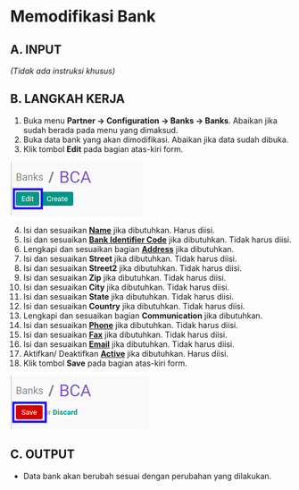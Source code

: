 # Memodifikasi Bank

## A. INPUT

*(Tidak ada instruksi khusus)*

## B. LANGKAH KERJA

1. Buka menu **Partner -> Configuration -> Banks -> Banks**. Abaikan jika sudah berada pada menu yang dimaksud.
2. Buka data bank yang akan dimodifikasi. Abaikan jika data sudah dibuka.
3. Klik tombol **Edit** pada bagian atas-kiri form.

![](../../../img/bank/tombol-edit.png)

4. Isi dan sesuaikan **[Name](./penjelasan.md#field-name)** jika dibutuhkan. Harus diisi.
5. Isi dan sesuaikan **[Bank Identifier Code](./penjelasan.md#field-bic)** jika dibutuhkan. Tidak harus diisi.
6. Lengkapi dan sesuaikan bagian **[Address](./penjelasan.md#field-address)** jika dibutuhkan.
7. Isi dan sesuaikan **Street** jika dibutuhkan. Tidak harus diisi.
8. Isi dan sesuaikan **Street2** jika dibutuhkan. Tidak harus diisi.
9. Isi dan sesuaikan **Zip** jika dibutuhkan. Tidak harus diisi.
10. Isi dan sesuaikan **City** jika dibutuhkan. Tidak harus diisi.
11. Isi dan sesuaikan **State** jika dibutuhkan. Tidak harus diisi.
12. Isi dan sesuaikan **Country** jika dibutuhkan. Tidak harus diisi.
13. Lengkapi dan sesuaikan bagian **Communication** jika dibutuhkan.
14. Isi dan sesuaikan **[Phone](./penjelasan.md#field-phone)** jika dibutuhkan. Tidak harus diisi.
15. Isi dan sesuaikan **[Fax](./penjelasan.md#field-fax)** jika dibutuhkan. Tidak harus diisi.
16. Isi dan sesuaikan **[Email](./penjelasan.md#field-email)** jika dibutuhkan. Tidak harus diisi.
17. Aktifkan/ Deaktifkan **[Active](./penjelasan.md#field-active)** jika dibutuhkan. Harus diisi.
18. Klik tombol **Save** pada bagian atas-kiri form.

![](../../../img/bank/tombol-simpan-modifikasi.png)

## C. OUTPUT

* Data bank akan berubah sesuai dengan perubahan yang dilakukan.
